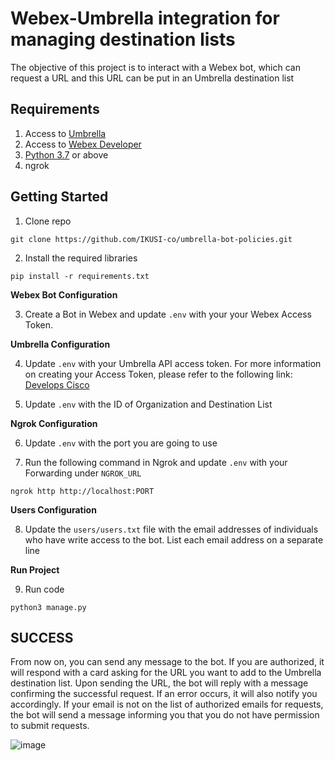 # Webex-Umbrella integration for managing destination lists

The objective of this project is to interact with a Webex bot, which can request a URL and this URL can be put in an Umbrella destination list

## Requirements

1. Access to [Umbrella](https://login.umbrella.com)
2. Access to [Webex Developer](https://developer.webex.com/)
3. [Python 3.7](https://www.python.org/) or above
4. ngrok

## Getting Started

1. Clone repo

`git clone https://github.com/IKUSI-co/umbrella-bot-policies.git`

2. Install the required libraries

`pip install -r requirements.txt`

**Webex Bot Configuration**

3. Create a Bot in Webex and update `.env` with your your Webex Access Token.

**Umbrella Configuration**

4. Update `.env` with your Umbrella API access token. For more information on creating your Access Token, please refer to the following link: [Develops Cisco](https://developer.cisco.com/docs/cloud-security/#!authentication/generate-an-api-access-token)

5. Update `.env` with the ID of Organization and Destination List

**Ngrok Configuration**

6. Update `.env` with the port you are going to use

7. Run the following command in Ngrok and update `.env` with your Forwarding under `NGROK_URL`

`ngrok http http://localhost:PORT`

**Users Configuration**

8. Update the `users/users.txt` file with the email addresses of individuals who have write access to the bot. List each email address on a separate line

**Run Project**

9. Run code

`python3 manage.py`

## SUCCESS

From now on, you can send any message to the bot. If you are authorized, it will respond with a card asking for the URL you want to add to the Umbrella destination list. Upon sending the URL, the bot will reply with a message confirming the successful request. If an error occurs, it will also notify you accordingly. If your email is not on the list of authorized emails for requests, the bot will send a message informing you that you do not have permission to submit requests.

![image](https://github.com/IKUSI-co/umbrella-bot-policies/assets/135241749/b799a47b-dbf2-4018-aa1a-c5dbd9ab29d9)
